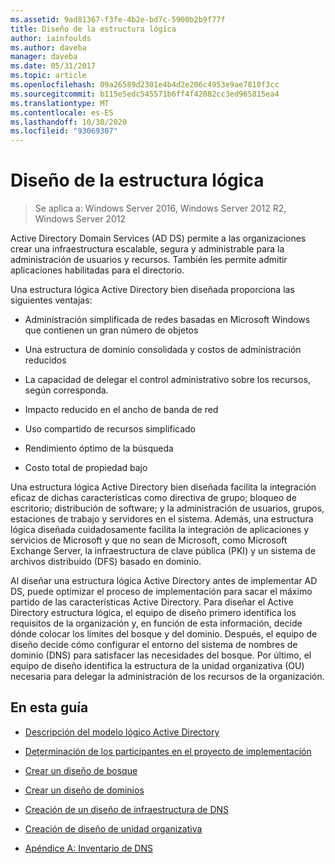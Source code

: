 ```yaml
---
ms.assetid: 9ad81367-f3fe-4b2e-bd7c-5900b2b9f77f
title: Diseño de la estructura lógica
author: iainfoulds
ms.author: daveba
manager: daveba
ms.date: 05/31/2017
ms.topic: article
ms.openlocfilehash: 09a26589d2301e4b4d2e206c4953e9ae7810f3cc
ms.sourcegitcommit: b115e5edc545571b6ff4f42082cc3ed965815ea4
ms.translationtype: MT
ms.contentlocale: es-ES
ms.lasthandoff: 10/30/2020
ms.locfileid: "93069307"
---
```

# <a name="designing-the-logical-structure"></a>Diseño de la estructura lógica

>Se aplica a: Windows Server 2016, Windows Server 2012 R2, Windows Server 2012

Active Directory Domain Services (AD DS) permite a las organizaciones crear una infraestructura escalable, segura y administrable para la administración de usuarios y recursos. También les permite admitir aplicaciones habilitadas para el directorio.

Una estructura lógica Active Directory bien diseñada proporciona las siguientes ventajas:

-   Administración simplificada de redes basadas en Microsoft Windows que contienen un gran número de objetos

-   Una estructura de dominio consolidada y costos de administración reducidos

-   La capacidad de delegar el control administrativo sobre los recursos, según corresponda.

-   Impacto reducido en el ancho de banda de red

-   Uso compartido de recursos simplificado

-   Rendimiento óptimo de la búsqueda

-   Costo total de propiedad bajo

Una estructura lógica Active Directory bien diseñada facilita la integración eficaz de dichas características como directiva de grupo; bloqueo de escritorio; distribución de software; y la administración de usuarios, grupos, estaciones de trabajo y servidores en el sistema. Además, una estructura lógica diseñada cuidadosamente facilita la integración de aplicaciones y servicios de Microsoft y que no sean de Microsoft, como Microsoft Exchange Server, la infraestructura de clave pública (PKI) y un sistema de archivos distribuido (DFS) basado en dominio.

Al diseñar una estructura lógica Active Directory antes de implementar AD DS, puede optimizar el proceso de implementación para sacar el máximo partido de las características Active Directory. Para diseñar el Active Directory estructura lógica, el equipo de diseño primero identifica los requisitos de la organización y, en función de esta información, decide dónde colocar los límites del bosque y del dominio. Después, el equipo de diseño decide cómo configurar el entorno del sistema de nombres de dominio (DNS) para satisfacer las necesidades del bosque. Por último, el equipo de diseño identifica la estructura de la unidad organizativa (OU) necesaria para delegar la administración de los recursos de la organización.

## <a name="in-this-guide"></a>En esta guía

-   [Descripción del modelo lógico Active Directory](../../ad-ds/plan/Understanding-the-Active-Directory-Logical-Model.md)

-   [Determinación de los participantes en el proyecto de implementación](../../ad-ds/plan/Identifying-the-Deployment-Project-Participants.md)

-   [Crear un diseño de bosque](../../ad-ds/plan/Creating-a-Forest-Design.md)

-   [Crear un diseño de dominios](../../ad-ds/plan/Creating-a-Domain-Design.md)

-   [Creación de un diseño de infraestructura de DNS](../../ad-ds/plan/Creating-a-DNS-Infrastructure-Design.md)

-   [Creación de diseño de unidad organizativa](../../ad-ds/plan/Creating-an-Organizational-Unit-Design.md)

-   [Apéndice A: Inventario de DNS](../../ad-ds/plan/Appendix-A--DNS-Inventory.md)



